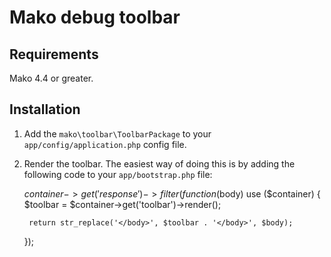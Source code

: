 # Mako debug toolbar

## Requirements

Mako 4.4 or greater.

## Installation

1) Add the ```mako\toolbar\ToolbarPackage``` to your ```app/config/application.php``` config file.

2) Render the toolbar. The easiest way of doing this is by adding the following code to your ```app/bootstrap.php``` file:

	$container->get('response')->filter(function($body) use ($container)
	{
		$toolbar = $container->get('toolbar')->render();
		
		return str_replace('</body>', $toolbar . '</body>', $body);
	});
